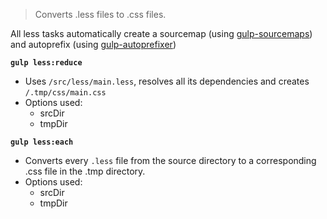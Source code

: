 > Converts .less files to .css files.

All less tasks automatically create a sourcemap (using [gulp-sourcemaps](http://github.com/floridoo/gulp-sourcemaps)) and autoprefix (using [gulp-autoprefixer](https://github.com/sindresorhus/gulp-autoprefixer))

**`gulp less:reduce`**
* Uses `/src/less/main.less`, resolves all its dependencies and creates `/.tmp/css/main.css`
* Options used:
  * srcDir
  * tmpDir

**`gulp less:each`**
* Converts every `.less` file from the source directory to a corresponding .css file in the .tmp directory.
* Options used:
  * srcDir
  * tmpDir

